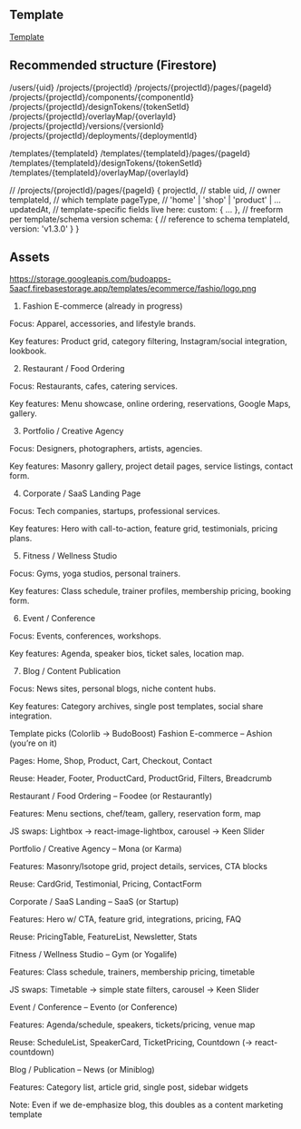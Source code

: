## Template
[Template](https://colorlib.com/wp/template/ashion/)

## Recommended structure (Firestore)
/users/{uid}
/projects/{projectId}
/projects/{projectId}/pages/{pageId}
/projects/{projectId}/components/{componentId}
/projects/{projectId}/designTokens/{tokenSetId}
/projects/{projectId}/overlayMap/{overlayId}
/projects/{projectId}/versions/{versionId}
/projects/{projectId}/deployments/{deploymentId}

/templates/{templateId}
/templates/{templateId}/pages/{pageId}
/templates/{templateId}/designTokens/{tokenSetId}
/templates/{templateId}/overlayMap/{overlayId}

// /projects/{projectId}/pages/{pageId}
{
  projectId,           // stable
  uid,                 // owner
  templateId,          // which template
  pageType,            // 'home' | 'shop' | 'product' | ...
  updatedAt,
  // template-specific fields live here:
  custom: { ... },     // freeform per template/schema version
  schema: {            // reference to schema
    templateId,
    version: 'v1.3.0'
  }
}


## Assets
https://storage.googleapis.com/budoapps-5aacf.firebasestorage.app/templates/ecommerce/fashio/logo.png


1. Fashion E-commerce (already in progress)

Focus: Apparel, accessories, and lifestyle brands.

Key features: Product grid, category filtering, Instagram/social integration, lookbook.

2. Restaurant / Food Ordering

Focus: Restaurants, cafes, catering services.

Key features: Menu showcase, online ordering, reservations, Google Maps, gallery.

3. Portfolio / Creative Agency

Focus: Designers, photographers, artists, agencies.

Key features: Masonry gallery, project detail pages, service listings, contact form.

4. Corporate / SaaS Landing Page

Focus: Tech companies, startups, professional services.

Key features: Hero with call-to-action, feature grid, testimonials, pricing plans.

5. Fitness / Wellness Studio

Focus: Gyms, yoga studios, personal trainers.

Key features: Class schedule, trainer profiles, membership pricing, booking form.

6. Event / Conference

Focus: Events, conferences, workshops.

Key features: Agenda, speaker bios, ticket sales, location map.

7. Blog / Content Publication

Focus: News sites, personal blogs, niche content hubs.

Key features: Category archives, single post templates, social share integration.


Template picks (Colorlib → BudoBoost)
Fashion E-commerce – Ashion (you’re on it)

Pages: Home, Shop, Product, Cart, Checkout, Contact

Reuse: Header, Footer, ProductCard, ProductGrid, Filters, Breadcrumb

Restaurant / Food Ordering – Foodee (or Restaurantly)

Features: Menu sections, chef/team, gallery, reservation form, map

JS swaps: Lightbox → react-image-lightbox, carousel → Keen Slider

Portfolio / Creative Agency – Mona (or Karma)

Features: Masonry/Isotope grid, project details, services, CTA blocks

Reuse: CardGrid, Testimonial, Pricing, ContactForm

Corporate / SaaS Landing – SaaS (or Startup)

Features: Hero w/ CTA, feature grid, integrations, pricing, FAQ

Reuse: PricingTable, FeatureList, Newsletter, Stats

Fitness / Wellness Studio – Gym (or Yogalife)

Features: Class schedule, trainers, membership pricing, timetable

JS swaps: Timetable → simple state filters, carousel → Keen Slider

Event / Conference – Evento (or Conference)

Features: Agenda/schedule, speakers, tickets/pricing, venue map

Reuse: ScheduleList, SpeakerCard, TicketPricing, Countdown (→ react-countdown)

Blog / Publication – News (or Miniblog)

Features: Category list, article grid, single post, sidebar widgets

Note: Even if we de-emphasize blog, this doubles as a content marketing template
